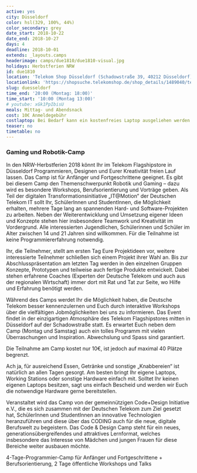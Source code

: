 ```yaml
---
active: yes
city: Düsseldorf
color: hsl(329, 100%, 44%)
color_secondary: grey
date_start: 2018-10-22
date_end: 2018-10-27
days: 4
deadline: 2018-10-01
extends: _layouts.camps
headerimage: camps/due1810/due1810-visual.jpg
holidays: Herbstferien NRW
id: due1810
location: 'Telekom Shop Düsseldorf (Schadowstraße 39, 40212 Düsseldorf)'
locationlink: 'https://shopsuche.telekomshop.de/shop_details/1489040/telekom-shop-duesseldorf-stadtmitte-schadowstr-39'
slug: duesseldorf
time_end: '20:00 (Montag: 18:00)'
time_start: '10:00 (Montag 13:00)'
# youtube: xGk1PpIbisU
meals: Mittag- und Abendsnack
cost: 10€ Anmeldegebühr
costlaptop: Bei Bedarf kann ein kostenfreies Laptop ausgeliehen werden
teaser: no
timetable: no
---
```

<h3>Gaming und Robotik-Camp</h3>

<div class="text-lg"><p class="mt-2 mb-4">In den NRW-Herbstferien 2018 könnt Ihr im Telekom Flagshipstore in Düsseldorf Programmieren, Designen und Eurer Kreativität freien Lauf lassen. Das Camp ist für Anfänger und Fortgeschrittene geeignet. Es gibt bei diesem Camp den Themenschwerpunkt Robotik und Gaming – dazu wird es besondere Workshops, Berufsorientierung und Vorträge geben. Als Teil der digitalen Transformationsinitiative „IT@Motion“ der Deutschen Telekom IT sollt Ihr, SchülerInnen und StudentInnen, die Möglichkeit erhalten, mehrere Tage lang an spannenden Hard- und Software-Projekten zu arbeiten. Neben der Weiterentwicklung und Umsetzung eigener Ideen und Konzepte stehen hier insbesondere Teamwork und Kreativität im Vordergrund. Alle interessierten Jugendlichen, Schülerinnen und Schüler im Alter zwischen 14 und 21 Jahren sind willkommen. Für die Teilnahme ist keine Programmiererfahrung notwendig. 

<p class="mb-4">Ihr, die Teilnehmer, stellt am ersten Tag Eure Projektideen vor, weitere interessierte Teilnehmer schließen sich einem Projekt ihrer Wahl an. Bis zur Abschlusspräsentation am letzten Tag werden in den einzelnen Gruppen Konzepte, Prototypen und teilweise auch fertige Produkte entwickelt. Dabei stehen erfahrene Coaches (Experten der Deutsche Telekom und auch aus der regionalen Wirtschaft) immer dort mit Rat und Tat zur Seite, wo Hilfe und Erfahrung benötigt werden.

<p class="mb-4">Während des Camps werdet Ihr die Möglichkeit haben, die Deutsche Telekom besser kennenzulernen und Euch durch interaktive Workshops über die vielfältigen Jobmöglichkeiten bei uns zu informieren. Das Event findet in der einzigartigen Atmosphäre des Telekom Flagshipstores mitten in Düsseldorf auf der Schadowstraße statt. Es erwartet Euch neben dem Camp (Montag und Samstag) auch ein tolles Programm mit vielen Überraschungen und Inspiration. Abwechslung und Spass sind garantiert.
</p>

<p class="mb-4">Die Teilnahme am Camp kostet nur 10€, ist jedoch auf maximal 40 Plätze begrenzt.
</p>

Ach ja, für ausreichend Essen, Getränke und sonstige „Knabbereien“ ist natürlich an allen Tagen gesorgt. Am besten bringt Ihr eigene Laptops, Working Stations oder sonstige Hardware einfach mit. Solltet Ihr keinen eigenen Laptops besitzen, sagt uns einfach Bescheid und werden wir Euch die notwendige Hardware gerne bereitstellen.
</p>

<p class="mb-4">Veranstaltet wird das Camp von der gemeinnützigen Code+Design Initiative e.V., die es sich zusammen mit der Deutschen Telekom zum Ziel gesetzt hat, SchülerInnen und StudentInnen an innovative  Technologien heranzuführen und diese über das CODING auch für die neue, digitale Berufswelt zu begeistern. Das Code & Design Camp steht für ein neues, generationsübergreifendes und attraktives Lernformat, welches insbesondere das Interesse von Mädchen und jungen Frauen für diese Bereiche weiter ausbauen möchte.
</p>

<p class="mb-4">4-Tage-Programmier-Camp für Anfänger und Fortgeschrittene + Berufsorientierung, 2 Tage öffentliche Workshops und Talks
</p>

</div>
